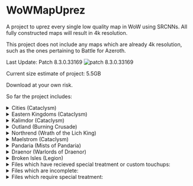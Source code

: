 # WoWMapUprez
A project to uprez every single low quality map in WoW using SRCNNs. All fully constructed maps will result in 4k resolution.

This project does not include any maps which are already 4k resolution, such as the ones pertaining to Battle for Azeroth.

[logo]: https://wow.zamimg.com/images/icons/expansions/bfa.png

<!-- [Looking for the WoW Classic version?](https://github.com/keyboardturner/WoWMapUprezClassic) -->

Last Update:  Patch 8.3.0.33169 ![patch 8.3.0.33169][logo]


<!-- What's new in Shadowlands Patch 9.0.n? -->
<!-- dropdown -->
<!-- BFA → Shadowlands Patch: link -->
<!-- Only install this if you are updating from patch 8.3.0 to 9.0.n -->

Current size estimate of project: 5.5GB

Download at your own risk.

So far the project includes:
<!-- <details>
	<summary>Cities (Classic)</summary>
	
	[PH]
</details>
<details>
	<summary>Eastern Kingdoms (Classic)</summary>
	
	[PH]
</details>
<details>
	<summary>Kalimdor (Classic)</summary>
	
	[PH]
</details> -->
<details>
	<summary>Cities (Cataclysm)</summary>
	
	AshranAllianceFactionHub (Stormshield) png+blp
	AshranHordeFactionHub (Warspear) png+blp
	Dalaran (Wrath_1) png+blp
	Dalaran7 (Legion_1) png+blp
	Dalaran70 (Legion_2) png+blp
	DalaranCity (Wrath_2) png+blp
	Darnassus png+blp
	GilneasCity png+blp
	Ironforge png+blp
	Orgrimmar png+blp
	ShattrathCity png+blp
	SilvermoonCity png+blp
	StormwindCity png+blp
	TheExodar png+blp
	ThunderBluff png+blp
	Undercity png+blp
	ShrineofTwoMoons
	ShrineofSevenStars
</details>
<details>
	<summary>Eastern Kingdoms (Cataclysm)</summary>
	
	Arathi blp+png
	Arathi_Terrain1 blp+png
	Badlands blp+png
	BlastedLands blp+png
	BlastedLands_Terrain1 blp+png
	BurningSteppes blp+png
	DeadwindPass blp+png
	DeathknellStart blp+png
	DunMorogh blp+png
	DunMoroghScenario blp+png
	Duskwood blp+png
	EasternPlaguelands blp+png
	Elwynn blp+png
	EversongWoods blp+png
	Ghostlands blp+png
	Gilneas blp+png
	Gilneas_terrain1 blp+png
	Gilneas_terrain2 blp+png
	GilneasCity blp+png
	GilneasDreamway blp+png
	HillsbradFoothills blp+png
	Hilsbrad blp+png
	Hinterlands blp+png
	Lochmodan blp+png
	Redridge blp+png
	ScarletEnclave blp+png
	SearingGorge blp+png
	Silverpine blp+png
	Stranglethorn blp+png
	StranglethornJungle blp+png
	StranglethornVale blp+png
	Sunwell blp+png
	SwampOfSorrows blp+png
	TheCapeofStranglethorn blp+png
	Tirisfal blp+png
	Tirisfal_terrain1 blp+png
	TolBarad blp+png
	TolBaradDailyArea blp+png
	TolBaradWarlockScenario blp+png
	TwilightHighlands blp+png
	TwilightHighlands_terrain1 blp+png
	Vashjir blp+png
	VashjirDepths blp+png
	VashjirKelpForest blp+png
	VashjirRuins blp+png
	WesternPlaguelands blp+png
	Westfall blp+png
	Wetlands blp+png
</details>
<details>
	<summary>Kalimdor (Cataclysm)</summary>
	
	AmmenValeStart blp+png
	Ashenvale blp+png
	Aszhara blp+png
	AzuremystIsle blp+png
	AzuremystIsleScenario blp+png
	Barrens blp+png
	BloodmystIsle blp+png
	CampNaracheStart blp+png
	Darkshore blp+png
	DarkshoreOutdoor (8.1.0 Darkshore) blp+png
	Desolace blp+png
	Durotar blp+png
	Dustwallow blp+png
	Dustwallow_terrain1 blp+png
	DustwallowMarshScenario blp+png
	DustwallowMarshScenarioAlliance blp+png
	EchoIslesStart blp+png
	Felwood blp+png
	Feralas blp+png
	Hyjal blp+png
	Hyjal_terrain1 blp+png
	MoltenFront blp+png
	Moonglade blp+png
	Mulgore blp+png
	ShadowglenStart blp+png
	Silithus blp+png
	Silithus_Terrain1 blp+png
	SouthernBarrens blp+png
	StonetalonMountains blp+png
	Tanaris blp+png
	Teldrassil blp+png
	Thousandneedles blp+png
	ThreatUldum blp+png
	Uldum blp+png
	Uldum_terrain1 blp+png
	UngoroCraterr blp+png
	ValleyofTrialsStart blp+png
	Winterspring blp+png
</details>
<details>
	<summary>Outland (Burning Crusade)</summary>
	
	BladesEdgeMountains blp+png
	Hellfire blp+png
	Nagrand blp+png
	Netherstorm blp+png
	ShadowmoonValley blp+png
	TerokkarForest blp+png
	Zangarmarsh blp+png
</details>
<details>
	<summary>Northrend (Wrath of the Lich King)</summary>
	
	BoreanTundra blp+png
	CrystalSongForest blp+png
	Dragonblight blp+png
	GrizzlyHills blp+png
	HowlingFjord blp+png
	HrothgarsLanding blp+png
	LakeWintergrasp blp+png
	SholazarBasin blp+png
	TheStormPeaks blp+png
	ZulDrak blp+png
</details>
<details>
	<summary>Maelstrom (Cataclysm)</summary>
	
	DarkmoonFaireIsland blp+png
	Deepholm blp+png
	DeepholmShamanAcquisition blp+png
	Kezan blp+png
	TheLostIsles blp+png
	TheLostIsles_terrain1 blp+png
	TheLostIsles_terrain2 blp+png
	TheMaelstrom blp+png
	TheMaelstromContinent blp+png
</details>
<details>
	<summary>Pandaria (Mists of Pandaria)</summary>
	
	Pandaria blp+png
	DreadWastes blp+png
	IsleofGiants blp+png
	IsleoftheThunderKing blp+png
	IsleoftheThunderKingScenario blp+png
	Krasarang blp+png
	Krasarang_Terrain1 blp+png
	KunLaiSummit blp+png
	TheHiddenPass (The Veiled Stair) blp+png
	TheJadeForest blp+png
	TheWanderingIsle blp+png
	TimelessIsle blp+png
	TownlongWastes (Townlong Steppes) blp+png
	ValeofEternalBlossoms blp+png
	ValleyoftheFourWinds blp+png
</details>
<details>
	<summary>Draenor (Warlords of Draenor)</summary>
	
	Draenor blp+png
	Ashran blp+png
	FrostfireRidge blp+png
	Gorgrond blp+png
	GorgrondScenario blp+png
	NagrandDraenor blp+png
	ShadowmoonValleyDR blp+png
	SpiresOfArak blp+png
	Talador blp+png
	TanaanJungle blp+png
	TanaanJungleIntro blp+png
</details>
<details>
	<summary>Broken Isles (Legion)</summary>
	
	BrokenIsles blp+png
	Argus blp+png
	ArgusCore (Antoran Wastes) blp+png
	ArgusMacAree blp+png
	ArgusSurface (Krokuun) blp+png
	Azsuna blp+png
	BrokenShore blp+png
	BrokenShoreIntro blp+png
	BrokenShorePaladin blp+png
	Helheim blp+png
	HighMountain blp+png
	Stormheim blp+png
	Suramar blp+png
	SuramarNoblesDistrict blp+png
	ThunderTotem blp+png
	ValSharah blp+png
</details>

<details>
	<summary>Files which have recieved special treatment or custom touchups:</summary>
	
	Thunder Bluff
	Pandaria Continent
</details>

<details>
	<summary>Files which are incomplete:</summary>
	
	AhnQirajTheFallenKingdom
	AszunaDungeonExterior
	IcecrownGlacier
	RuinsOfGilneas
	RuinsofGilneasCity
	ThreatValeofEternalBlossoms
	
	--Dungeons - intended for new project
	--Order Halls - intended for new project
</details>
<details>
	<summary>Files which require special treatment:</summary>
	
	[PH]
</details>
